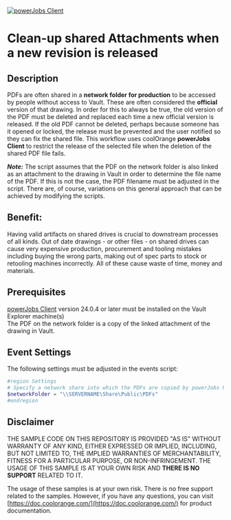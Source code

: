 [![powerJobs Client](https://img.shields.io/badge/powerJobs_Client-24.0.4-orange.svg)](https://www.coolorange.com/powerjobs)

# Clean-up shared Attachments when a new revision is released


## Description
PDFs are often shared in a **network folder for production** to be accessed by people without access to Vault. These are often considered the **official** version of that drawing. In order for this to always be true, the old version of the PDF must be deleted and replaced each time a new official version is released. If the old PDF cannot be deleted, perhaps because someone has it opened or locked, the release must be prevented and the user notified so they can fix the shared file.
This workflow uses coolOrange **powerJobs Client** to restrict the release of the selected file when the deletion of the shared PDF file fails.

***Note:*** The script assumes that the PDF on the network folder is also linked as an attachment to the drawing in Vault in order to determine the file name of the PDF. If this is not the case, the PDF filename must be adjusted in the script. There are, of course, variations on this general approach that can be achieved by modifying the scripts.

## Benefit:
Having valid artifacts on shared drives is crucial to downstream processes of all kinds. Out of date drawings - or other files - on shared drives can cause very expensive production, procurement and tooling mistakes including buying the wrong parts, making out of spec parts to stock or retooling machines incorrectly. All of these cause waste of time, money and materials.

## Prerequisites
[powerJobs Client](https://www.coolorange.com/powerjobs) version 24.0.4 or later must be installed on the Vault Explorer machine(s)  
The PDF on the network folder is a copy of the linked attachment of the drawing in Vault.

## Event Settings
The following settings must be adjusted in the events script:

```powershell
#region Settings
# Specify a network share into which the PDFs are copied by powerJobs Processor (e.g. \\SERVERNAME\Share\Public\PDFs\)
$networkFolder = "\\SERVERNAME\Share\Public\PDFs"
#endregion
```

## Disclaimer

THE SAMPLE CODE ON THIS REPOSITORY IS PROVIDED "AS IS" WITHOUT WARRANTY OF ANY KIND, EITHER EXPRESSED OR IMPLIED, INCLUDING, BUT NOT LIMITED TO, THE IMPLIED WARRANTIES OF MERCHANTABILITY, FITNESS FOR A PARTICULAR PURPOSE, OR NON-INFRINGEMENT.
THE USAGE OF THIS SAMPLE IS AT YOUR OWN RISK AND **THERE IS NO SUPPORT** RELATED TO IT.

The usage of these samples is at your own risk. There is no free support related to the samples. However, if you have any questions, you can visit [https://doc.coolorange.com/](https://doc.coolorange.com/) for product documentation.
